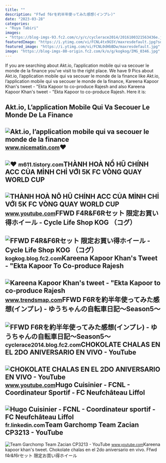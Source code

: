 ```yaml
---
title: ""
description: "Ffwd f6rを約半年使ってみた感想(インプレ)"
date: "2023-03-28"
categories:
- "Ruya Tabiri"
images:
- "https://blog-imgs-93.fc2.com/c/y/c/cyclerace2014/2016100321563436e.jpg"
featuredImage: "https://i.ytimg.com/vi/FCNL4tx9G5Y/maxresdefault.jpg?sqp=-oaymwEmCIAKENAF8quKqQMa8AEB-AH-CYAC0AWKAgwIABABGFcgXihlMA8=&amp;rs=AOn4CLDSaKaySjrVWOHLY3j4EAkR_2Fc9w"
featured_image: "https://i.ytimg.com/vi/FCNL0dHbBDw/maxresdefault.jpg"
image: "https://blog-imgs-80-origin.fc2.com/k/o/g/kogkog/IMG_0346.jpg"
---
```


If you are searching about Akt.io, l’application mobile qui va secouer le monde de la finance you've visit to the right place. We have 9 Pics about Akt.io, l’application mobile qui va secouer le monde de la finance like Akt.io, l’application mobile qui va secouer le monde de la finance, Kareena Kapoor Khan's tweet - "Ekta Kapoor to co-produce Rajesh and also Kareena Kapoor Khan's tweet - "Ekta Kapoor to co-produce Rajesh. Here it is:

Akt.io, L’application Mobile Qui Va Secouer Le Monde De La Finance
------------------------------------------------------------------

 ![Akt.io, l’application mobile qui va secouer le monde de la finance](https://fyooyzbm.filerobot.com/v7/Image+ECO12Q117_FC_AKT+CRYPTOMONNAIE-OfzQNVG6.jpg?vh=f387eb&ci_seal=a067456882) <small>www.nicematin.com</small>♥
-

 ![♥](https://img1.daumcdn.net/thumb/R1280x0/?scode=mtistory2&fname=https:%2F%2Fblog.kakaocdn.net%2Fdn%2Fc2oqXU%2FbtrqiigCwMo%2FCnL7bgPYYIE222DaZkDtKK%2Fimg.png) <small>m611.tistory.com</small>THÀNH HOÀ NỔ HŨ CHÍNH ACC CỦA MÌNH CHỈ VỚI 5K FC VÒNG QUAY WORLD CUP
--------------------------------------------------------------------

 ![THÀNH HOÀ NỔ HŨ CHÍNH ACC CỦA MÌNH CHỈ VỚI 5K FC VÒNG QUAY WORLD CUP](https://i.ytimg.com/vi/FCNL0dHbBDw/maxresdefault.jpg) <small>www.youtube.com</small>FFWD F4R&amp;F6Rセット 限定お買い得ホイール - Cycle Life Shop KOG （コグ）
---------------------------------------------------------

 ![FFWD F4R&F6Rセット 限定お買い得ホイール - Cycle Life Shop KOG （コグ）](https://blog-imgs-80-origin.fc2.com/k/o/g/kogkog/IMG_0346.jpg) <small>kogkog.blog.fc2.com</small>Kareena Kapoor Khan's Tweet - "Ekta Kapoor To Co-produce Rajesh
---------------------------------------------------------------

 ![Kareena Kapoor Khan's tweet - "Ekta Kapoor to co-produce Rajesh](https://pbs.twimg.com/media/Fcyada8X0AANSFu.jpg) <small>www.trendsmap.com</small>FFWD F6Rを約半年使ってみた感想(インプレ) - ゆうちゃんの自転車日記～Season5～
------------------------------------------------

 ![FFWD F6Rを約半年使ってみた感想(インプレ) - ゆうちゃんの自転車日記～Season5～](https://blog-imgs-93.fc2.com/c/y/c/cyclerace2014/2016100321563436e.jpg) <small>cyclerace2014.blog.fc2.com</small>CHOKOLATE CHALAS EN EL 2DO ANIVERSARIO EN VIVO - YouTube
--------------------------------------------------------

 ![CHOKOLATE CHALAS EN EL 2DO ANIVERSARIO EN VIVO - YouTube](https://i.ytimg.com/vi/FCNL4tx9G5Y/maxresdefault.jpg?sqp=-oaymwEmCIAKENAF8quKqQMa8AEB-AH-CYAC0AWKAgwIABABGFcgXihlMA8=&rs=AOn4CLDSaKaySjrVWOHLY3j4EAkR_2Fc9w) <small>www.youtube.com</small>Hugo Cuisinier - FCNL - Coordinateur Sportif - FC Neufchâteau Liffol
--------------------------------------------------------------------

 ![Hugo Cuisinier - FCNL - Coordinateur sportif - FC Neufchâteau Liffol](https://media.licdn.com/dms/image/D4E03AQFISJ6Qgpqugg/profile-displayphoto-shrink_800_800/0/1669654799550?e=2147483647&v=beta&t=zTaxuSZA1dxSD5WU2bJ9vg05XKTSX7C-uqR15iqCu58) <small>fr.linkedin.com</small>Team Garchomp Team Zacian CP3213 - YouTube
------------------------------------------

 ![Team Garchomp Team Zacian CP3213 - YouTube](https://i.ytimg.com/vi/HYLCwcE-Dgc/maxres2.jpg?sqp=-oaymwEoCIAKENAF8quKqQMcGADwAQH4AYwCgALgA4oCDAgAEAEYRSBHKGUwDw==&rs=AOn4CLC_ulBvmvqa2cf2uT56Qfk3FCYaDA) <small>www.youtube.com</small>Kareena kapoor khan's tweet. Chokolate chalas en el 2do aniversario en vivo. Ffwd f4r&amp;f6rセット 限定お買い得ホイール
